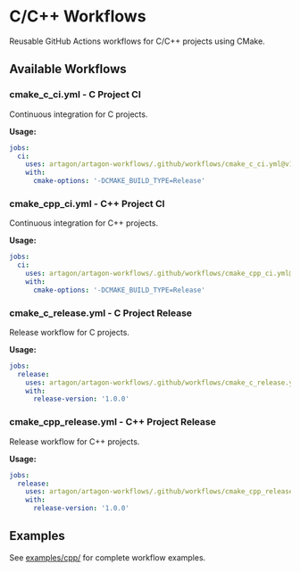# C/C++ Workflows

Reusable GitHub Actions workflows for C/C++ projects using CMake.

## Available Workflows

### cmake_c_ci.yml - C Project CI

Continuous integration for C projects.

**Usage:**
```yaml
jobs:
  ci:
    uses: artagon/artagon-workflows/.github/workflows/cmake_c_ci.yml@v1
    with:
      cmake-options: '-DCMAKE_BUILD_TYPE=Release'
```

### cmake_cpp_ci.yml - C++ Project CI

Continuous integration for C++ projects.

**Usage:**
```yaml
jobs:
  ci:
    uses: artagon/artagon-workflows/.github/workflows/cmake_cpp_ci.yml@v1
    with:
      cmake-options: '-DCMAKE_BUILD_TYPE=Release'
```

### cmake_c_release.yml - C Project Release

Release workflow for C projects.

**Usage:**
```yaml
jobs:
  release:
    uses: artagon/artagon-workflows/.github/workflows/cmake_c_release.yml@v1
    with:
      release-version: '1.0.0'
```

### cmake_cpp_release.yml - C++ Project Release

Release workflow for C++ projects.

**Usage:**
```yaml
jobs:
  release:
    uses: artagon/artagon-workflows/.github/workflows/cmake_cpp_release.yml@v1
    with:
      release-version: '1.0.0'
```

## Examples

See [examples/cpp/](../examples/cpp/) for complete workflow examples.
